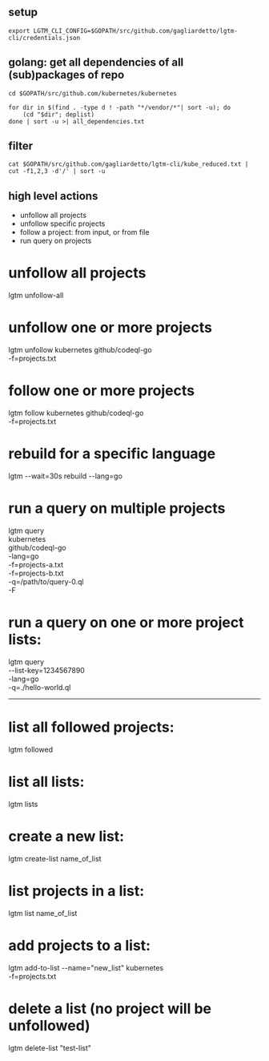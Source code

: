 ## setup

```
export LGTM_CLI_CONFIG=$GOPATH/src/github.com/gagliardetto/lgtm-cli/credentials.json
```

## golang: get all dependencies of all (sub)packages of repo

```
cd $GOPATH/src/github.com/kubernetes/kubernetes

for dir in $(find . -type d ! -path "*/vendor/*"| sort -u); do
	(cd "$dir"; deplist)
done | sort -u >| all_dependencies.txt
```

## filter

```
cat $GOPATH/src/github.com/gagliardetto/lgtm-cli/kube_reduced.txt | cut -f1,2,3 -d'/' | sort -u
```

## high level actions

- unfollow all projects
- unfollow specific projects
- follow a project: from input, or from file
- run query on projects

# unfollow all projects
lgtm unfollow-all

# unfollow one or more projects
lgtm unfollow kubernetes github/codeql-go \
	-f=projects.txt

# follow one or more projects
lgtm follow kubernetes github/codeql-go \
	-f=projects.txt

# rebuild for a specific language
lgtm --wait=30s rebuild --lang=go

# run a query on multiple projects
lgtm query \
	kubernetes \
	github/codeql-go \
	-lang=go \
	-f=projects-a.txt \
	-f=projects-b.txt \
	-q=/path/to/query-0.ql \
	-F

# run a query on one or more project lists:
lgtm query \
	--list-key=1234567890 \
	-lang=go \
	-q=./hello-world.ql

---

# list all followed projects:
lgtm followed

# list all lists:
lgtm lists

# create a new list:
lgtm create-list name_of_list

# list projects in a list:
lgtm list name_of_list

# add projects to a list:
lgtm add-to-list --name="new_list" kubernetes \
	-f=projects.txt

# delete a list (no project will be unfollowed)
lgtm delete-list "test-list"
